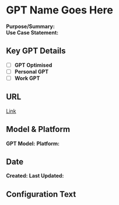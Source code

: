 # GPT Name Goes Here

**Purpose/Summary:**  
**Use Case Statement:**

## Key GPT Details

- [ ] **GPT Optimised**
- [ ] **Personal GPT**
- [ ] **Work GPT**

## URL

[Link](https://www.customgpt.com)

## Model & Platform

**GPT Model:**
**Platform:**

## Date


**Created:** 
**Last Updated:** 

## Configuration Text

